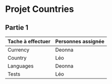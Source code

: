 # Projet Countries

## Partie 1

|Tache à effectuer|Personnes assignée|
|-|-|
|Currency | Deonna|
|Country | Léo|
|Languages | Deonna|
|Tests | Léo|